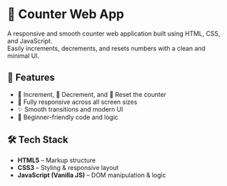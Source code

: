 # 🧮 Counter Web App

A responsive and smooth counter web application built using HTML, CSS, and JavaScript.  
Easily increments, decrements, and resets numbers with a clean and minimal UI.

## 🔧 Features

- 🔼 Increment, 🔽 Decrement, and 🔄 Reset the counter
- 📱 Fully responsive across all screen sizes
- ✨ Smooth transitions and modern UI
- 🧠 Beginner-friendly code and logic

## 🛠️ Tech Stack

- **HTML5** – Markup structure  
- **CSS3** – Styling & responsive layout  
- **JavaScript (Vanilla JS)** – DOM manipulation & logic



